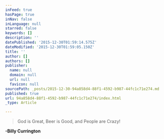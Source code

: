 ```yaml
---
inFeed: true
hasPage: true
inNav: false
inLanguage: null
starred: false
keywords: []
description: ''
datePublished: '2015-12-30T01:59:14.575Z'
dateModified: '2015-12-30T01:59:05.150Z'
title: ''
author: []
authors: []
publisher:
  name: null
  domain: null
  url: null
  favicon: null
sourcePath: _posts/2015-12-30-94a858d4-88f1-4592-b987-44fc1c71e274.md
published: true
url: 94a858d4-88f1-4592-b987-44fc1c71e274/index.html
_type: Article

---
```

> God is Great, Beer is Good, and People are Crazy!

**-Billy Currington**